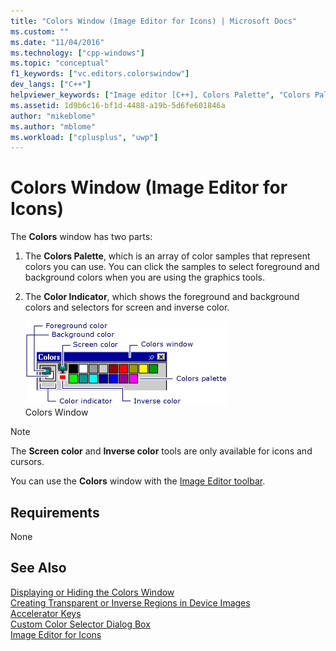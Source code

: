 ```yaml
---
title: "Colors Window (Image Editor for Icons) | Microsoft Docs"
ms.custom: ""
ms.date: "11/04/2016"
ms.technology: ["cpp-windows"]
ms.topic: "conceptual"
f1_keywords: ["vc.editors.colorswindow"]
dev_langs: ["C++"]
helpviewer_keywords: ["Image editor [C++], Colors Palette", "Colors Palette, Image editor", "colors [C++], inverting", "colors [C++]", "Color Indicator"]
ms.assetid: 1d9b6c16-bf1d-4488-a19b-5d6fe601846a
author: "mikeblome"
ms.author: "mblome"
ms.workload: ["cplusplus", "uwp"]
---
```

# Colors Window (Image Editor for Icons)

The **Colors** window has two parts:

1. The **Colors Palette**, which is an array of color samples that represent colors you can use. You can click the samples to select foreground and background colors when you are using the graphics tools.

2. The **Color Indicator**, which shows the foreground and background colors and selectors for screen and inverse color.

   ![Colors window](../windows/media/vccolorswindow.gif "vcColorsWindow")  
Colors Window

> [!NOTE]
> The **Screen color** and **Inverse color** tools are only available for icons and cursors.

You can use the **Colors** window with the [Image Editor toolbar](../windows/toolbar-image-editor-for-icons.md).

## Requirements

None

## See Also

[Displaying or Hiding the Colors Window](../windows/displaying-or-hiding-the-colors-window-image-editor-for-icons.md)  
[Creating Transparent or Inverse Regions in Device Images](../windows/creating-transparent-or-inverse-regions-in-device-images.md)  
[Accelerator Keys](../windows/accelerator-keys-image-editor-for-icons.md)  
[Custom Color Selector Dialog Box](../windows/custom-color-selector-dialog-box-image-editor-for-icons.md)  
[Image Editor for Icons](../windows/image-editor-for-icons.md)